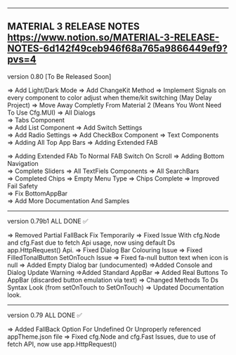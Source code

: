 -------------------------------------------------------------------------------------------------------------------------------
MATERIAL 3 RELEASE NOTES https://www.notion.so/MATERIAL-3-RELEASE-NOTES-6d142f49ceb946f68a765a9866449ef9?pvs=4
------------------------------------------------------------------------------------------------------------------------------
version 0.80 [To Be Released Soon]

=> Add Light/Dark Mode
=> Add ChangeKit Method
=> Implement Signals on every component to
color adjust when theme/kit switching
(May Delay Project)
=> Move Away Completly From Material 2 
   (Means You Wont Need To Use Cfg.MUI)
=> All Dialogs                                                                                                           
=> Tabs Component                                                                                                        
=> Add List Component
=> Add Switch Settings                                                                                                   
=> Add Radio Settings
=> Add CheckBox Component
=> Text Components                                                                                                       
=> Adding All Top App Bars
=> Adding Extended FAB

=> Adding Extended FAb To Normal FAB Switch On Scroll
=> Adding Bottom Navigation                                                                                              
=> Complete Sliders
=> All TextFiels Components
=> All SearchBars                                                                                                        
=> Completed Chips
=> Empty Menu Type
=> Chips Complete
=> Improved Fail Safety                                                                                                  
=> Fix BottomAppBar                                                                                                      
=> Add More Documentation And Samples                                                                                    

--------------------------------------------------------------------------------------------------------------------------------
version 0.79b1                                                                                                 ALL DONE ✅

=> Removed Partial FallBack Fix Temporarily
=> Fixed Issue With cfg.Node and cfg.Fast due to fetch Api usage, now using
default Ds app.HttpRequest() Api.
=> Fixed Dialog Bar Colouring Issue
=> Fixed FilledTonalButton SetOnTouch Issue
=> Fixed fa-null button text when icon is null
=> Added Empty Dialog bar (undocumented)
=>Added Console and Dialog Update Warning
=>Added Standard AppBar
=> Added Real Buttons To AppBar (discarded button emulation via text)
=> Changed Methods To Ds Syntax Look (from setOnTouch to SetOnTouch)
=> Updated Documentation look.

------------------------------------------------------------------------------------------------------------------------------------
version 0.79                                                                                                   ALL DONE ✅

=> Added FallBack Option For Undefined Or Unproperly referenced appTheme.json file
=> Fixed cfg.Node and cfg.Fast Issues, due to use of fetch API, now use app.HttpRequest()
